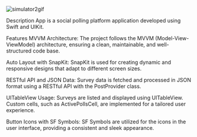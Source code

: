 
![simulator2gif](https://github.com/kaanssss/PollexaApp/assets/74143983/8a141c0c-cedc-4f1a-b7f9-8a1663a0e9c5)

Description
App is a social polling platform application developed using Swift and UIKit.

Features
MVVM Architecture: The project follows the MVVM (Model-View-ViewModel) architecture, ensuring a clean, maintainable, and well-structured code base.

Auto Layout with SnapKit: SnapKit is used for creating dynamic and responsive designs that adapt to different screen sizes.

RESTful API and JSON Data: Survey data is fetched and processed in JSON format using a RESTful API with the PostProvider class.

UITableView Usage: Surveys are listed and displayed using UITableView. Custom cells, such as ActivePollsCell, are implemented for a tailored user experience.

Button Icons with SF Symbols: SF Symbols are utilized for the icons in the user interface, providing a consistent and sleek appearance.

